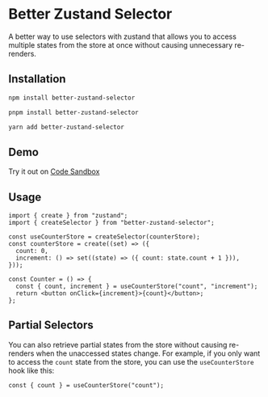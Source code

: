 # Better Zustand Selector

A better way to use selectors with zustand that allows you to access multiple states from the store at once without causing unnecessary re-renders.

## Installation

```bash
npm install better-zustand-selector

pnpm install better-zustand-selector

yarn add better-zustand-selector
```

## Demo

Try it out on [Code Sandbox](https://codesandbox.io/s/better-zustand-selector-forked-z1j1q?file=/src/App.tsx)

## Usage

```tsx
import { create } from "zustand";
import { createSelector } from "better-zustand-selector";

const useCounterStore = createSelector(counterStore);
const counterStore = create((set) => ({
  count: 0,
  increment: () => set((state) => ({ count: state.count + 1 })),
}));

const Counter = () => {
  const { count, increment } = useCounterStore("count", "increment");
  return <button onClick={increment}>{count}</button>;
};
```

## Partial Selectors

You can also retrieve partial states from the store without causing re-renders when the unaccessed states change.
For example, if you only want to access the `count` state from the store, you can use the `useCounterStore` hook like this:

```tsx
const { count } = useCounterStore("count");
```

